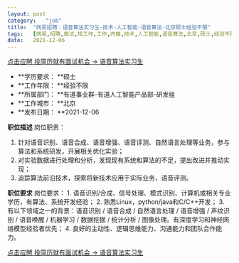 ```yaml
---
layout:	post
category:	"job"
title:	"网易招聘：语音算法实习生-技术-人工智能-语音算法-北京硕士经验不限"
tags:	[网易,招聘,面试,找工作,工作,内推,技术,人工智能,语音算法,北京,硕士,经验不限]
date:	2021-12-06
---
```


[点击应聘 投简历就有面试机会 -> 语音算法实习生](http://mobile.bole.netease.com/bole/boleDetail?id=35925&employeeId=346f03c3cda5f04c&key=all)



- **学历要求： **硕士
- **工作年限： **经验不限
- **所属部门： **有道事业群-有道人工智能产品部-研发组
- **工作城市： **北京
- **发布日期： **2021-12-06



**职位描述**
岗位职责：
1. 针对语音识别、语音合成、语音增强、语音评测、自然语言处理等业务，参与算法和系统研发，开展相关优化实验；
2. 对实验数据进行处理和分析，发现现有系统和算法的不足，提出改进并推动实现； 
3. 追踪算法前沿技术，探索将新技术应用于实际业务，语音评测。




**职位要求**
岗位要求： 1. 语音识别/合成、信号处理、模式识别、计算机或相关专业学历，有算法、系统开发经验； 2. 熟悉Linux，python/java和C/C++开发； 3. 有以下领域之一的背景：语音识别 / 语音合成 / 自然语言处理 / 语音增强 / 声纹识别 / 语音唤醒 / 机器学习 / 数据挖掘 / 统计分析 / 图像处理。有深度学习和神经网络模型经验者优先； 4. 良好的主动性、逻辑思维能力、沟通能力和团队合作能力。



[点击应聘 投简历就有面试机会 -> 语音算法实习生](http://mobile.bole.netease.com/bole/boleDetail?id=35925&employeeId=346f03c3cda5f04c&key=all)